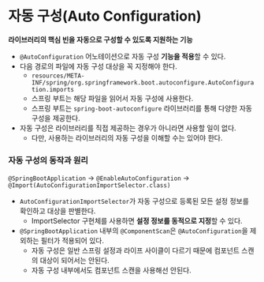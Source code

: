 # 자동 구성(Auto Configuration)

**라이브러리의 핵심 빈을 자동으로 구성할 수 있도록 지원하는 기능**
* `@AutoConfiguration` 어노테이션으로 자동 구성 **기능을 적용**할 수 있다.
* 다음 경로의 파일에 자동 구성 대상을 꼭 지정해야 한다.
  * `resources/META-INF/spring/org.springframework.boot.autoconfigure.AutoConfiguration.imports`
  * 스프링 부트는 해당 파일을 읽어서 자동 구성에 사용한다. 
  * 스프링 부트는 `spring-boot-autoconfigure` 라이브러리를 통해 다양한 자동 구성을 제공한다.
* 자동 구성은 라이브러리를 직접 제공하는 경우가 아니라면 사용할 일이 없다.
  * 다만, 사용하는 라이브러리의 자동 구성을 이해할 수는 있어야 한다.

### 자동 구성의 동작과 원리

`@SpringBootApplication` → `@EnableAutoConfiguration` → `@Import(AutoConfigurationImportSelector.class)`

* `AutoConfigurationImportSelector`가 자동 구성으로 등록된 모든 설정 정보를 확인하고 대상을 판별한다.
  * ImportSelector 구현체를 사용하면 **설정 정보를 동적으로 지정**할 수 있다.
* `@SpringBootApplication` 내부의 `@ComponentScan`은 `@AutoConfiguration`을 제외하는 필터가 적용되어 있다.
  * 자동 구성은 일반 스프링 설정과 라이프 사이클이 다르기 때문에 컴포넌트 스캔의 대상이 되어서는 안된다.
  * 자동 구성 내부에서도 컴포넌트 스캔을 사용해선 안된다.